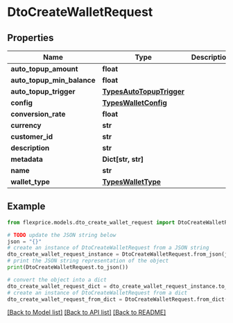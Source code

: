# DtoCreateWalletRequest


## Properties

Name | Type | Description | Notes
------------ | ------------- | ------------- | -------------
**auto_topup_amount** | **float** |  | [optional] 
**auto_topup_min_balance** | **float** |  | [optional] 
**auto_topup_trigger** | [**TypesAutoTopupTrigger**](TypesAutoTopupTrigger.md) |  | [optional] 
**config** | [**TypesWalletConfig**](TypesWalletConfig.md) |  | [optional] 
**conversion_rate** | **float** |  | [optional] 
**currency** | **str** |  | 
**customer_id** | **str** |  | 
**description** | **str** |  | [optional] 
**metadata** | **Dict[str, str]** |  | [optional] 
**name** | **str** |  | [optional] 
**wallet_type** | [**TypesWalletType**](TypesWalletType.md) |  | [optional] 

## Example

```python
from flexprice.models.dto_create_wallet_request import DtoCreateWalletRequest

# TODO update the JSON string below
json = "{}"
# create an instance of DtoCreateWalletRequest from a JSON string
dto_create_wallet_request_instance = DtoCreateWalletRequest.from_json(json)
# print the JSON string representation of the object
print(DtoCreateWalletRequest.to_json())

# convert the object into a dict
dto_create_wallet_request_dict = dto_create_wallet_request_instance.to_dict()
# create an instance of DtoCreateWalletRequest from a dict
dto_create_wallet_request_from_dict = DtoCreateWalletRequest.from_dict(dto_create_wallet_request_dict)
```
[[Back to Model list]](../README.md#documentation-for-models) [[Back to API list]](../README.md#documentation-for-api-endpoints) [[Back to README]](../README.md)



